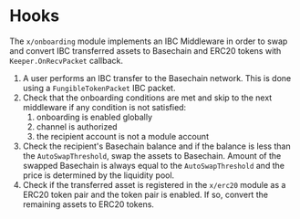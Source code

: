 <!--
order: 2
-->

# Hooks

The `x/onboarding` module implements an IBC Middleware in order to swap and convert IBC transferred assets to Basechain and ERC20 tokens with `Keeper.OnRecvPacket` callback.

1. A user performs an IBC transfer to the Basechain network. This is done using a `FungibleTokenPacket` IBC packet.
2. Check that the onboarding conditions are met and skip to the next middleware if any condition is not satisfied:
   1. onboarding is enabled globally
   2. channel is authorized 
   4. the recipient account is not a module account
3. Check the recipient's Basechain balance and if the balance is less than the `AutoSwapThreshold`, swap the assets to Basechain. Amount of the swapped Basechain is always equal to the `AutoSwapThreshold` and the price is determined by the liquidity pool.
4. Check if the transferred asset is registered in the `x/erc20` module as a ERC20 token pair and the token pair is enabled. If so, convert the remaining assets to ERC20 tokens.
